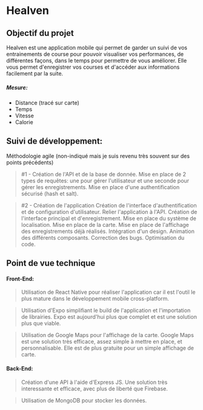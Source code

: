 # Healven
## Objectif du projet
Healven est une application mobile qui permet de garder un suivi de vos entrainements de course pour pouvoir visualiser vos performances, de différentes façons, dans le temps pour permettre de vous améliorer. Elle vous permet d'enregistrer vos courses et d'accéder aux informations facilement par la suite.

##### Mesure:
- Distance (tracé sur carte)
- Temps
- Vitesse
- Calorie

## Suivi de développement:
Méthodologie agile (non-indiqué mais je suis revenu très souvent sur des points précédents)
> #1 - Création de l'API et de la base de donnée. 
Mise en place de 2 types de requêtes: une pour gérer l'utilisateur et une seconde pour gérer les enregistrements.
Mise en place d'une authentification sécurisé (hash et salt).

> #2 - Création de l'application
Création de l'interface d'authentification et de configuration d'utilisateur.
Relier l'application à l'API.
Création de l'interface principal et d'enregistrement.
Mise en place du système de localisation.
Mise en place de la carte.
Mise en place de l'affichage des enregistrements déjà réalisés.
Intégration d'un design.
Animation des différents composants.
Correction des bugs.
Optimisation du code.


## Point de vue technique
#### Front-End:
> Utilisation de React Native pour réaliser l'application car il est l'outil le plus mature dans le développement mobile cross-platform.

> Utilisation d'Expo simplifiant le build de l'application et l'importation de librairies. Expo est aujourd'hui plus que complet et est une solution plus que viable.

> Utilisation de Google Maps pour l'affichage de la carte. Google Maps est une solution très efficace, assez simple à mettre en place, et personnalisable. Elle est de plus gratuite pour un simple affichage de carte.
#### Back-End:
> Création d'une API à l'aide d'Express JS. Une solution très interessante et efficace, avec plus de liberté que Firebase.

> Utilisation de MongoDB pour stocker les données.
